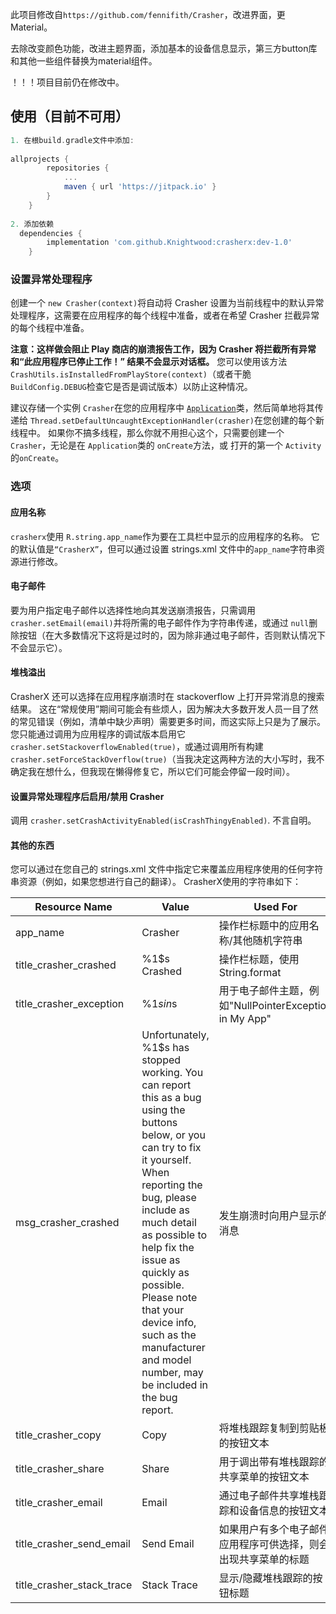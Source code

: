  此项目修改自`https://github.com/fennifith/Crasher`，改进界面，更Material。

去除改变颜色功能，改进主题界面，添加基本的设备信息显示，第三方button库和其他一些组件替换为material组件。

！！！项目目前仍在修改中。

## 使用（目前不可用）

```gradle
1. 在根build.gradle文件中添加:
 
allprojects {
		repositories {
			...
			maven { url 'https://jitpack.io' }
		}
	}
  
2. 添加依赖
  dependencies {
		implementation 'com.github.Knightwood:crasherx:dev-1.0'
	}
```

### 设置异常处理程序 

创建一个 `new Crasher(context)`将自动将 Crasher 设置为当前线程中的默认异常处理程序，这需要在应用程序的每个线程中准备，或者在希望 Crasher 拦截异常的每个线程中准备。 

**注意：这样做会阻止 Play 商店的崩溃报告工作，因为 Crasher 将拦截所有异常和“此应用程序已停止工作！” 结果不会显示对话框。**  您可以使用该方法 `CrashUtils.isInstalledFromPlayStore(context)`（或者干脆 `BuildConfig.DEBUG`检查它是否是调试版本）以防止这种情况。 

建议存储一个实例 `Crasher`在您的应用程序中 [`Application`](https://developer.android.com/reference/android/app/Application.html)类，然后简单地将其传递给 `Thread.setDefaultUncaughtExceptionHandler(crasher)`在您创建的每个新线程中。  如果你不搞多线程，那么你就不用担心这个，只需要创建一个 `Crasher`，无论是在 `Application`类的 `onCreate`方法，或 打开的第一个 `Activity`的`onCreate`。 

### 选项 

#### 应用名称 

`crasherx`使用 `R.string.app_name`作为要在工具栏中显示的应用程序的名称。  它的默认值是`“CrasherX”`，但可以通过设置 strings.xml 文件中的`app_name`字符串资源进行修改。 

#### 电子邮件 

要为用户指定电子邮件以选择性地向其发送崩溃报告，只需调用 `crasher.setEmail(email)`并将所需的电子邮件作为字符串传递，或通过 `null`删除按钮（在大多数情况下这将是过时的，因为除非通过电子邮件，否则默认情况下不会显示它）。 

#### 堆栈溢出 

CrasherX 还可以选择在应用程序崩溃时在 stackoverflow 上打开异常消息的搜索结果。   这在“常规使用”期间可能会有些烦人，因为解决大多数开发人员一目了然的常见错误（例如，清单中缺少声明）需要更多时间，而这实际上只是为了展示。   您只能通过调用为应用程序的调试版本启用它 `crasher.setStackoverflowEnabled(true)`，或通过调用所有构建 `crasher.setForceStackOverflow(true)`（当我决定这两种方法的大小写时，我不确定我在想什么，但我现在懒得修复它，所以它们可能会停留一段时间）。 

#### 设置异常处理程序后启用/禁用 Crasher

调用 `crasher.setCrashActivityEnabled(isCrashThingyEnabled)`.  不言自明。 

#### 其他的东西 

您可以通过在您自己的 strings.xml 文件中指定它来覆盖应用程序使用的任何字符串资源（例如，如果您想进行自己的翻译）。  CrasherX使用的字符串如下： 

|Resource Name|Value|Used For|
|-----|-----|-----|
|app_name|Crasher|操作栏标题中的应用名称/其他随机字符串|
|title_crasher_crashed|%1$s Crashed|操作栏标题，使用 String.format|
|title_crasher_exception|%1$s in %2$s|用于电子邮件主题，例如"NullPointerException in My App"|
|msg_crasher_crashed|Unfortunately, %1$s has stopped working. You can report this as a bug using the buttons below, or you can try to fix it yourself. When reporting the bug, please include as much detail as possible to help fix the issue as quickly as possible. Please note that your device info, such as the manufacturer and model number, may be included in the bug report.|发生崩溃时向用户显示的消息|
|title_crasher_copy|Copy|将堆栈跟踪复制到剪贴板的按钮文本|
|title_crasher_share|Share|用于调出带有堆栈跟踪的共享菜单的按钮文本|
|title_crasher_email|Email|通过电子邮件共享堆栈跟踪和设备信息的按钮文本|
|title_crasher_send_email|Send Email|如果用户有多个电子邮件应用程序可供选择，则会出现共享菜单的标题|
|title_crasher_stack_trace|Stack Trace|显示/隐藏堆栈跟踪的按钮标题|
